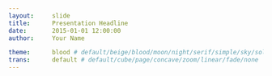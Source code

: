 ```yaml
---
layout:     slide
title:      Presentation Headline
date:       2015-01-01 12:00:00
author:     Your Name

theme:		blood # default/beige/blood/moon/night/serif/simple/sky/solarized
trans:		default # default/cube/page/concave/zoom/linear/fade/none
---
```

<script type="text/template">  
#{{ page.title }}
##{{ page.author }}
###{{ page.date }}
--horizontal
<!-- Start Writing Below in Markdown -->
Seperate with --horizontal between content for horizontal slides.
--horizontal
Seperate with --vertical between content for vertical slides.
--vertical
Code will show up like this:
```matlab
[X,Y] = meshgrid(-2:.2:2);
Z = X .* exp(-X.^2 - Y.^2);
```
<!-- End Here -->
--vertical
#[Print]({{ site.url }}{{ site.baseurl }}{{ page.url }}/?print-pdf#)
#[Back](/../Project-Pages)
</script> 



